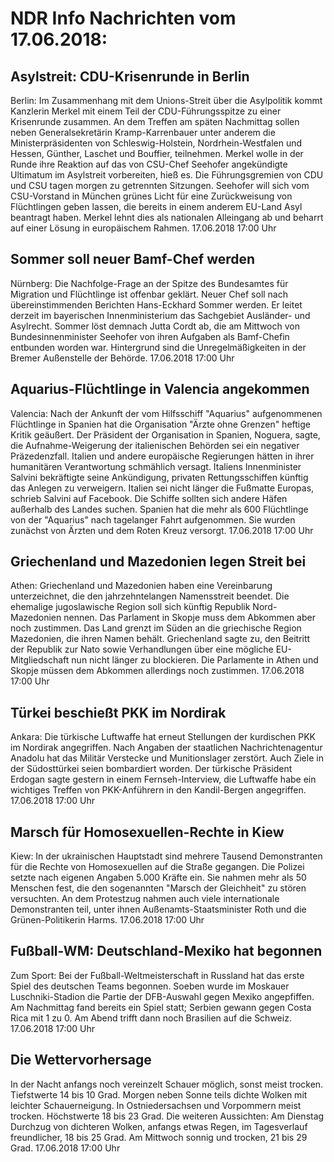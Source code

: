 # NDR Info Nachrichten vom 17.06.2018:


## Asylstreit: CDU-Krisenrunde in Berlin
Berlin: Im Zusammenhang mit dem Unions-Streit über die Asylpolitik kommt Kanzlerin Merkel mit einem Teil der CDU-Führungsspitze zu einer Krisenrunde zusammen. An dem Treffen am späten Nachmittag sollen neben Generalsekretärin Kramp-Karrenbauer unter anderem die Ministerpräsidenten von Schleswig-Holstein, Nordrhein-Westfalen und Hessen, Günther, Laschet und Bouffier, teilnehmen. Merkel wolle in der Runde ihre Reaktion auf das von CSU-Chef Seehofer angekündigte Ultimatum im Asylstreit vorbereiten, hieß es. Die Führungsgremien von CDU und CSU tagen morgen zu getrennten Sitzungen. Seehofer will sich vom CSU-Vorstand in München grünes Licht für eine Zurückweisung von Flüchtlingen geben lassen, die bereits in einem anderem EU-Land Asyl beantragt haben. Merkel lehnt dies als nationalen Alleingang ab und beharrt auf einer Lösung in europäischem Rahmen. 17.06.2018 17:00 Uhr 

## Sommer soll neuer Bamf-Chef werden
Nürnberg:	Die Nachfolge-Frage an der Spitze des Bundesamtes für Migration und Flüchtlinge ist offenbar geklärt. Neuer Chef soll nach übereinstimmenden Berichten Hans-Eckhard Sommer werden. Er leitet derzeit im bayerischen Innenministerium das Sachgebiet Ausländer- und Asylrecht. Sommer löst demnach Jutta Cordt ab, die am Mittwoch von Bundesinnenminister Seehofer von ihren Aufgaben als Bamf-Chefin entbunden worden war. Hintergrund sind die Unregelmäßigkeiten in der Bremer Außenstelle der Behörde. 17.06.2018 17:00 Uhr 

## Aquarius-Flüchtlinge in Valencia angekommen
Valencia: Nach der Ankunft der vom Hilfsschiff "Aquarius" aufgenommenen Flüchtlinge in Spanien hat die Organisation "Ärzte ohne Grenzen" heftige Kritik geäußert. Der Präsident der Organisation in Spanien, Noguera, sagte, die Aufnahme-Weigerung der italienischen Behörden sei ein negativer Präzedenzfall. Italien und andere europäische Regierungen hätten in ihrer humanitären Verantwortung schmählich versagt. Italiens Innenminister Salvini bekräftigte seine Ankündigung, privaten Rettungsschiffen künftig das Anlegen zu verweigern. Italien sei nicht länger die Fußmatte Europas, schrieb Salvini auf Facebook. Die Schiffe sollten sich andere Häfen außerhalb des Landes suchen. Spanien hat die mehr als 600 Flüchtlinge von der "Aquarius" nach tagelanger Fahrt aufgenommen. Sie wurden zunächst von Ärzten und dem Roten Kreuz versorgt. 17.06.2018 17:00 Uhr 

## Griechenland und Mazedonien legen Streit bei
Athen:	Griechenland und Mazedonien haben eine Vereinbarung unterzeichnet, die den jahrzehntelangen Namensstreit beendet. Die ehemalige jugoslawische Region soll sich künftig Republik Nord-Mazedonien nennen. Das Parlament in Skopje muss dem Abkommen aber noch zustimmen. Das Land grenzt im Süden an die griechische Region Mazedonien, die ihren Namen behält. Griechenland sagte zu, den Beitritt der Republik zur Nato sowie Verhandlungen über eine mögliche EU-Mitgliedschaft nun nicht länger zu blockieren. Die Parlamente in Athen und Skopje müssen dem Abkommen allerdings noch zustimmen. 17.06.2018 17:00 Uhr 

## Türkei beschießt PKK im Nordirak
Ankara: Die türkische Luftwaffe hat erneut Stellungen der kurdischen PKK im Nordirak angegriffen. Nach Angaben der staatlichen Nachrichtenagentur Anadolu hat das Militär Verstecke und Munitionslager zerstört. Auch Ziele in der Südosttürkei seien bombardiert worden. Der türkische Präsident Erdogan sagte gestern in einem Fernseh-Interview, die Luftwaffe habe ein wichtiges Treffen von PKK-Anführern in den Kandil-Bergen angegriffen. 17.06.2018 17:00 Uhr 

## Marsch für Homosexuellen-Rechte in Kiew
Kiew: In der ukrainischen Hauptstadt sind mehrere Tausend Demonstranten für die Rechte von Homosexuellen auf die Straße gegangen. Die Polizei setzte nach eigenen Angaben 5.000 Kräfte ein. Sie nahmen mehr als 50 Menschen fest, die den sogenannten "Marsch der Gleichheit" zu stören versuchten. An dem Protestzug nahmen auch viele internationale Demonstranten teil, unter ihnen Außenamts-Staatsminister Roth und die Grünen-Politikerin Harms. 17.06.2018 17:00 Uhr 

## Fußball-WM: Deutschland-Mexiko hat begonnen
Zum Sport:	Bei der Fußball-Weltmeisterschaft in Russland hat das erste Spiel des deutschen Teams begonnen. Soeben wurde im Moskauer Luschniki-Stadion die Partie der DFB-Auswahl gegen Mexiko angepfiffen. Am Nachmittag fand bereits ein Spiel statt; Serbien gewann gegen Costa Rica mit 1 zu 0. Am Abend trifft dann noch Brasilien auf die Schweiz. 17.06.2018 17:00 Uhr 

## Die Wettervorhersage
In der Nacht anfangs noch vereinzelt Schauer möglich, sonst meist trocken. Tiefstwerte 14 bis 10 Grad. Morgen neben Sonne teils dichte Wolken mit leichter Schauerneigung. In Ostniedersachsen und Vorpommern meist trocken. Höchstwerte 18 bis 23 Grad. Die weiteren Aussichten: Am Dienstag Durchzug von dichteren Wolken, anfangs etwas Regen, im Tagesverlauf freundlicher, 18 bis 25 Grad. Am Mittwoch sonnig und trocken,  21 bis 29 Grad. 17.06.2018 17:00 Uhr 
